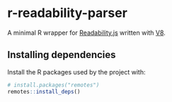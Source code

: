 # r-readability-parser

A minimal R wrapper for [Readability.js](https://github.com/mozilla/readability)
written with [V8](https://github.com/jeroen/V8).

## Installing dependencies

Install the R packages used by the project with:

```r
# install.packages("remotes")
remotes::install_deps()
```
